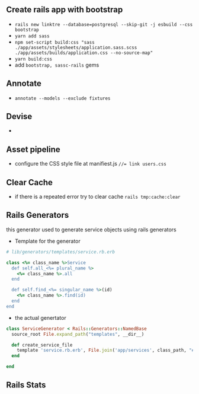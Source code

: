 ## Create rails app with bootstrap 
- `rails new linktre --database=postgresql --skip-git -j esbuild --css bootstrap`  
- `yarn add sass` 
- `npm set-script build:css "sass ./app/assets/stylesheets/application.sass.scss ./app/assets/builds/application.css --no-source-map"` 
- `yarn build:css` 
- add `bootstrap, sassc-rails` gems 

## Annotate 
- `annotate --models --exclude fixtures` 


## Devise  
- 


## Asset pipeline  
- configure the CSS style file at manifiest.js `//= link users.css` 


## Clear Cache 
- if there is a repeated error try to clear cache `rails tmp:cache:clear`   


## Rails Generators 

this generator used to generate service objects using rails generators 

- Template for the generator 
```ruby 
# lib/generators/templates/service.rb.erb

class <%= class_name %>Service
  def self.all_<%= plural_name %>
    <%= class_name %>.all
  end

  def self.find_<%= singular_name %>(id)
    <%= class_name %>.find(id)
  end 
end
```

- the actual genertator 
```ruby 
class ServiceGenerator < Rails::Generators::NamedBase
  source_root File.expand_path("templates", __dir__)

  def create_service_file
    template 'service.rb.erb', File.join('app/services', class_path, "#{file_name}_service.rb")
  end

end
```

## Rails Stats 

